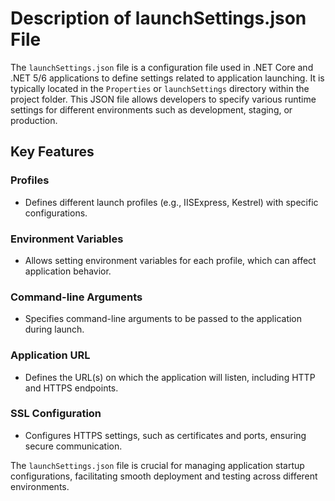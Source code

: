 # Description of launchSettings.json File

The `launchSettings.json` file is a configuration file used in .NET Core and .NET 5/6 applications to define settings related to application launching. It is typically located in the `Properties` or `launchSettings` directory within the project folder. This JSON file allows developers to specify various runtime settings for different environments such as development, staging, or production.

## Key Features

### Profiles

- Defines different launch profiles (e.g., IISExpress, Kestrel) with specific configurations.

### Environment Variables

- Allows setting environment variables for each profile, which can affect application behavior.

### Command-line Arguments

- Specifies command-line arguments to be passed to the application during launch.

### Application URL

- Defines the URL(s) on which the application will listen, including HTTP and HTTPS endpoints.

### SSL Configuration

- Configures HTTPS settings, such as certificates and ports, ensuring secure communication.

The `launchSettings.json` file is crucial for managing application startup configurations, facilitating smooth deployment and testing across different environments.

